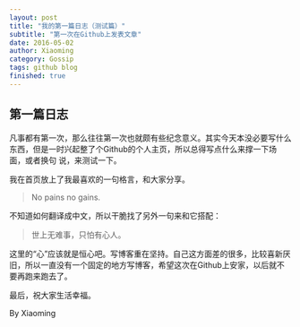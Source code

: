 ```yaml
---
layout: post
title: "我的第一篇日志（测试篇）"
subtitle: "第一次在Github上发表文章"
date: 2016-05-02
author: Xiaoming
category: Gossip
tags: github blog 
finished: true
---
```


## 第一篇日志

凡事都有第一次，那么往往第一次也就颇有些纪念意义。其实今天本没必要写什么东西，但是一时兴起整了个Github的个人主页，所以总得写点什么来撑一下场面，或者换句 说，来测试一下。

我在首页放上了我最喜欢的一句格言，和大家分享。

> No pains no gains. 

不知道如何翻译成中文，所以干脆找了另外一句来和它搭配：

> 世上无难事，只怕有心人。

这里的“心”应该就是恒心吧。写博客重在坚持。自己这方面差的很多，比较喜新厌旧，所以一直没有一个固定的地方写博客，希望这次在Github上安家，以后就不要再跑来跑去了。

最后，祝大家生活幸福。

By Xiaoming
